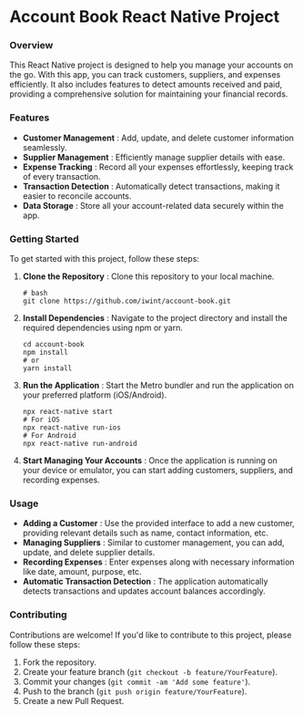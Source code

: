 # **Account Book React Native Project**

### Overview

This React Native project is designed to help you manage your accounts on the go. With this app, you can track customers, suppliers, and expenses efficiently. It also includes features to detect amounts received and paid, providing a comprehensive solution for maintaining your financial records.

### Features

- **Customer Management** : Add, update, and delete customer information seamlessly.
- **Supplier Management** : Efficiently manage supplier details with ease.
- **Expense Tracking** : Record all your expenses effortlessly, keeping track of every transaction.
- **Transaction Detection** : Automatically detect transactions, making it easier to reconcile accounts.
- **Data Storage** : Store all your account-related data securely within the app.

### Getting Started

To get started with this project, follow these steps:

1. **Clone the Repository** : Clone this repository to your local machine.

   ```
   # bash
   git clone https://github.com/iwint/account-book.git
   ```

2. **Install Dependencies** : Navigate to the project directory and install the required dependencies using npm or yarn.

   ```
   cd account-book
   npm install
   # or
   yarn install
   ```

3. **Run the Application** : Start the Metro bundler and run the application on your preferred platform (iOS/Android).

   ```
   npx react-native start
   # For iOS
   npx react-native run-ios
   # For Android
   npx react-native run-android
   ```

4. **Start Managing Your Accounts** : Once the application is running on your device or emulator, you can start adding customers, suppliers, and recording expenses.

### Usage

- **Adding a Customer** : Use the provided interface to add a new customer, providing relevant details such as name, contact information, etc.
- **Managing Suppliers** : Similar to customer management, you can add, update, and delete supplier details.
- **Recording Expenses** : Enter expenses along with necessary information like date, amount, purpose, etc.
- **Automatic Transaction Detection** : The application automatically detects transactions and updates account balances accordingly.

### Contributing

Contributions are welcome! If you'd like to contribute to this project, please follow these steps:

1. Fork the repository.
2. Create your feature branch (`git checkout -b feature/YourFeature`).
3. Commit your changes (`git commit -am 'Add some feature'`).
4. Push to the branch (`git push origin feature/YourFeature`).
5. Create a new Pull Request.
